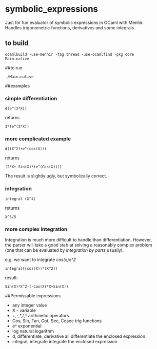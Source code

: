 # symbolic_expressions
Just for fun evaluator of symbolic expressions in OCaml with Menhir. Handles trigonometric functions, derivatives and some integrals.

## to build

`ocamlbuild -use-menhir -tag thread -use-ocamlfind -pkg core Main.native`

##to run

`./Main.native`

##examples

### simple differentiation

`d(e^(3*X))`

returns

`3*(e^(3*X))`

### more complicated example

`d((X^2)+e^(cos(X)))`

returns

`(2*X+-Sin(X)*(e^(Cos(X))))`

The result is slightly ugly, but symbolically correct.

### integration

`integral (X^4)`

returns

`X^5/5`

### more complex integration
Integration is much more difficult to handle than differentiation. However, the parser will take a good stab at solving a reasonably complex problem (one that can be evaluated by *integration by parts* usually).

e.g. we want to integrate *cos(x)x^2*

`integral((cos(X))*(X^2))`

result:

`Sin(X)*X^2-(-Cos(X)*X+Sin(X))`

##Permissable expressions
* any integer value
* X - variable
* +,-,*,/,^  arithmetic operators
* Cos, Sin, Tan, Cot, Sec, Cosec  trig functions
* e^  exponential
* log natural logarithm
* d, differentiate, derivative  all differentiate the enclosed expression
* integral, integrate  integrate the enclosed expression
